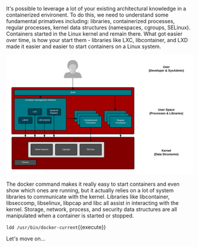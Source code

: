 It's possible to leverage a lot of your existing architectural knowledge in a containerized environent. To do this, we need to understand some fundamental primatives including: libraries, containerized processes, regular processes, kernel data structures (namespaces, cgroups, SELinux). Containers started in the Linux kernel and remain there. What got easier over time, is how your start them - libraries like LXC, libcontainer, and LXD made it easier and easier to start containers on a Linux system.

![Kernel & Containers](../../assets/intro-openshift/container-internals-lab-1/Container-Internals-Lab-Kernel-Containers.png)

The docker command makes it really easy to start containers and even show which ones are running, but it actually relies on a lot of system libraries to communicate with the kernel. Libraries like libcontainer, libseccomp, libselinux, libpcap and libc all assist in interacting with the kernel. Storage, network, process, and security data structures are all manipulated when a container is started or stopped.

``ldd /usr/bin/docker-current``{{execute}}

Let's move on...
